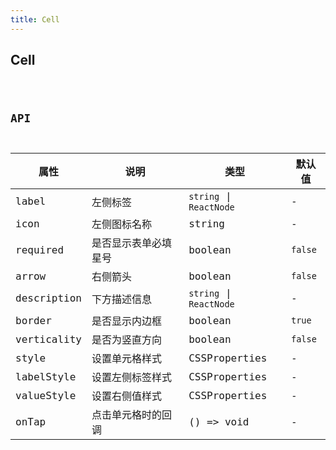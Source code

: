 ```yaml
---
title: Cell
---
```


## Cell

<code src="./cell/index.tsx" />

## API

| 属性 | 说明 | 类型 | 默认值 |
| --- | --- | ---- | --- |
| label | 左侧标签 | `string` \| `ReactNode` | - |
| icon | 左侧图标名称 | string | - |
| required | 是否显示表单必填星号 | boolean | `false` |
| arrow | 右侧箭头 | boolean | `false` |
| description | 下方描述信息 | `string` \| `ReactNode` | - |
| border | 是否显示内边框 | boolean | `true` |
| verticality | 是否为竖直方向 | boolean | `false` |
| style | 设置单元格样式 | CSSProperties | - |
| labelStyle | 设置左侧标签样式 | CSSProperties | - |
| valueStyle | 设置右侧值样式 | CSSProperties | - |
| onTap | 点击单元格时的回调 | () => void | - |

